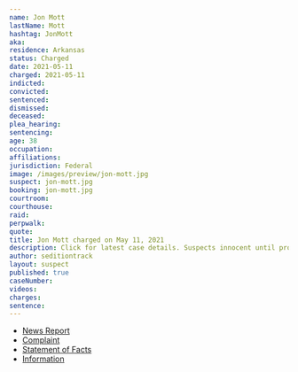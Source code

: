 ```yaml
---
name: Jon Mott
lastName: Mott
hashtag: JonMott
aka:
residence: Arkansas
status: Charged
date: 2021-05-11
charged: 2021-05-11
indicted:
convicted:
sentenced:
dismissed:
deceased:
plea_hearing:
sentencing:
age: 38
occupation:
affiliations:
jurisdiction: Federal
image: /images/preview/jon-mott.jpg
suspect: jon-mott.jpg
booking: jon-mott.jpg
courtroom:
courthouse:
raid:
perpwalk:
quote:
title: Jon Mott charged on May 11, 2021
description: Click for latest case details. Suspects innocent until proven guilty.
author: seditiontrack
layout: suspect
published: true
caseNumber:
videos:
charges:
sentence:
---
```

- [News Report](https://www.ktlo.com/2021/05/14/mott-charged-with-four-offenses-stemming-from-capitol-riot/)
- [Complaint](https://www.justice.gov/usao-dc/case-multi-defendant/file/1394306/download)
- [Statement of Facts](https://www.justice.gov/usao-dc/case-multi-defendant/file/1394311/download)
- [Information](https://extremism.gwu.edu/sites/g/files/zaxdzs2191/f/Jon%20Thomas%20Mott%20Information.pdf)
